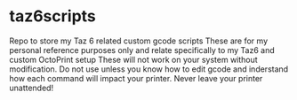 # taz6scripts
Repo to store my Taz 6 related custom gcode scripts
These are for my personal reference purposes only and relate specifically to my Taz6 and custom OctoPrint setup
These will not work on your system without modification. Do not use unless you know how to edit gcode and inderstand how each command will impact your printer.
Never leave your printer unattended!
